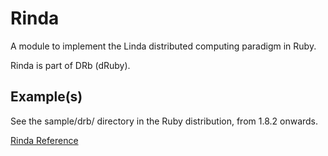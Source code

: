 # Rinda

A module to implement the Linda distributed computing paradigm in Ruby.

Rinda is part of DRb (dRuby).

## Example(s)

See the sample/drb/ directory in the Ruby distribution, from 1.8.2 onwards.

[Rinda Reference](https://ruby-doc.org/stdlib-2.5.0/libdoc/rinda/rdoc/Rinda.html)